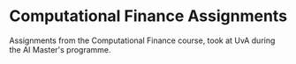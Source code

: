 # Computational Finance Assignments

Assignments from the Computational Finance course, took at UvA during the AI Master's programme.
